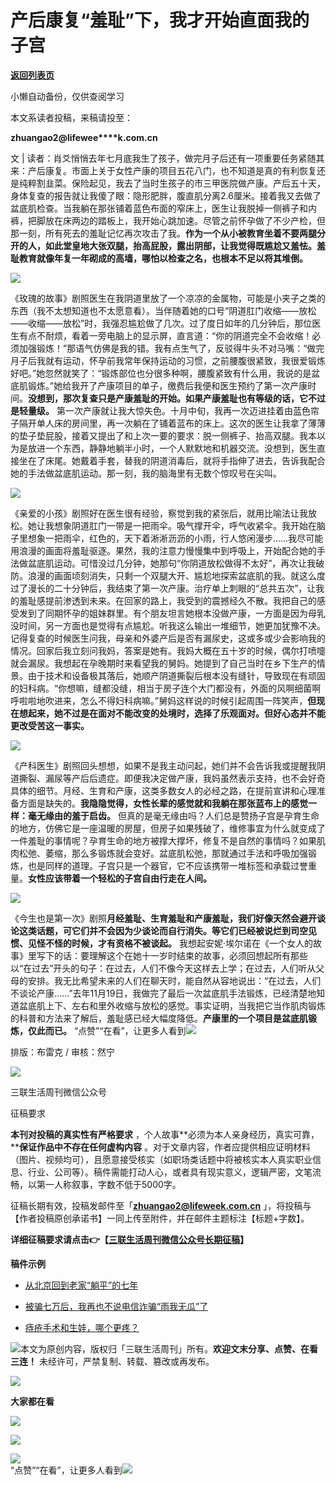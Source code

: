 # 产后康复“羞耻”下，我才开始直面我的子宫

[**返回列表页**](/gzh/三联生活周刊)

小懒自动备份，仅供查阅学习

本文系读者投稿，来稿请投至：

**zhuangao2@lifewee****k.com.cn**

文 | 读者：肖爻悄悄去年七月底我生了孩子，做完月子后还有一项重要任务紧随其来：产后康复。市面上关于女性产康的项目五花八门，也不知道是真的有利恢复还是纯粹割韭菜。保险起见，我去了当时生孩子的市三甲医院做产康。产后五十天，身体复查的报告就让我傻了眼：隐形肥胖，腹直肌分离2.6厘米。接着我又去做了盆底肌检查。当我躺在那张铺着蓝色布面的窄床上，医生让我脱掉一侧裤子和内裤，把脚放在床两边的踏板上，我开始心跳加速。尽管之前怀孕做了不少产检，但那一刻，所有死去的羞耻记忆再次攻击了我。**作为一个从小被教育坐着不要两腿分开的人，如此堂皇地大张双腿，抬高屁股，露出阴部，让我觉得既尴尬又羞怯。羞耻教育就像年复一年砌成的高墙，哪怕以检查之名，也根本不足以将其堆倒。**

![](https://mmbiz.qpic.cn/mmbiz_jpg/VkpaUkchBmXxTE8sAcz3bJTL530nSs4PHlrHIRd4iaeft7hATVC3KMgrxOgsOHG5JGIsicpgVj4gzl3WGfRIXxHQ/640?wx_fmt=webp&from;=appmsg)

《玫瑰的故事》剧照医生在我阴道里放了一个凉凉的金属物，可能是小夹子之类的东西（我不太想知道也不太愿意看）。当伴随着她的口号“阴道肛门收缩——放松——收缩——放松”时，我强忍尴尬做了几次。过了度日如年的几分钟后，那位医生有点不耐烦，看着一旁电脑上的显示屏，直言道：“你的阴道完全不会收缩！必须加强锻炼！”那语气仿佛是我的错。我有点生气了，反驳得牛头不对马嘴：“做完月子后我就有运动，怀孕前我常年保持运动的习惯，之前腰腹很紧致，我很爱锻炼好吧。”她忽然就笑了：“锻炼部位也分很多种啊，腰腹紧致有什么用，我说的是盆底肌锻炼。”她给我开了产康项目的单子，缴费后我便和医生预约了第一次产康时间。**没想到，那次复查只是产康羞耻的开始。如果产康羞耻也有等级的话，它不过是轻量级。**
第一次产康就让我大惊失色。十月中旬，我再一次迈进挂着由蓝色帘子隔开单人床的房间里，再一次躺在了铺着蓝布的床上。这次的医生让我拿了薄薄的垫子垫屁股，接着又提出了和上次一要的要求：脱一侧裤子、抬高双腿。我本以为是放进一个东西，静静地躺半小时，一个人默默地和机器交流。没想到，医生直接坐在了床尾。她戴着手套，替我的阴道消毒后，就将手指伸了进去，告诉我配合她的手法做盆底肌运动。那一刻，我的脑海里有无数个惊叹号在尖叫。

![](https://mmbiz.qpic.cn/mmbiz_png/VkpaUkchBmXxTE8sAcz3bJTL530nSs4PZf46o39p3vmE6iasVxuibfjOIfbK6aSVEwicLtmFR2rTjRwPKUaEAk86g/640?wx_fmt=png&from;=appmsg)

《亲爱的小孩》剧照好在医生很有经验，察觉到我的紧张后，就用比喻法让我放松。她让我想象阴道肛门一带是一把雨伞。吸气撑开伞，呼气收紧伞。我开始在脑子里想象一把雨伞，红色的，天下着淅淅沥沥的小雨，行人悠闲漫步……我尽可能用浪漫的画面将羞耻驱逐。果然，我的注意力慢慢集中到呼吸上，开始配合她的手法做盆底肌运动。可惜没过几分钟，她那句“你阴道放松做得不太好”，再次让我破防。浪漫的画面顷刻消失，只剩一个双腿大开、尴尬地探索盆底肌的我。就这么度过了漫长的二十分钟后，我结束了第一次产康。治疗单上刺眼的“总共五次”，让我的羞耻感提前渗透到未来。在回家的路上，我受到的震撼经久不散。我把自己的感受发到了同期怀孕的姐妹群里。有个朋友坦言她根本没做产康，一方面是因为母乳没时间，另一方面也是觉得有点尴尬。听我这么输出一堆细节，她更加犹豫不决。记得复查的时候医生问我，母亲和外婆产后是否有漏尿史，这或多或少会影响我的情况。回家后我立刻问我妈，答案是她有。我妈大概在五十岁的时候，偶尔打喷嚏就会漏尿。我想起在孕晚期时来看望我的舅妈。她提到了自己当时在乡下生产的情景。由于技术和设备极其落后，她顺产阴道撕裂后根本没有缝针，导致现在有顽固的妇科病。“你想嘛，缝都没缝，相当于房子连个大门都没有，外面的风啊细菌啊呼啦啦地吹进来，怎么不得妇科病嘛。”舅妈这样说的时候引起周围一阵笑声，**但现在想起来，她不过是在面对不能改变的处境时，选择了乐观面对。但好心态并不能更改受苦这一事实。**

![](https://mmbiz.qpic.cn/mmbiz_png/VkpaUkchBmXxTE8sAcz3bJTL530nSs4PoGa7glCBotWeFOFPibyj7lvzsia2XR1VkW45GJTVB1540enHbJnicTKqw/640?wx_fmt=png&from;=appmsg)

《产科医生》剧照回头想想，如果不是我主动问起，她们并不会告诉我或提醒我阴道撕裂、漏尿等产后后遗症。即便我决定做产康，我妈虽然表示支持，也不会好奇具体的细节。月经、生育和产康，这类多数女人的必经之路，在提前宣讲和心理准备方面是缺失的。**我隐隐觉得，女性长辈的感觉就和我躺在那张蓝布上的感觉一样：毫无缘由的羞于启齿。**
但真的是毫无缘由吗？人们总是赞扬子宫是孕育生命的地方，仿佛它是一座温暖的房屋，但房子如果残破了，维修事宜为什么就变成了一件羞耻的事情呢？孕育生命的地方被撑大撑坏，修复不是自然的事情吗？如果肌肉松弛、萎缩，那么多锻炼就会变好。盆底肌松弛，那就通过手法和呼吸加强锻炼，也是同样的道理。子宫只是一个器官，它不应该携带一堆标签和承载过誉重量。**女性应该带着一个轻松的子宫自由行走在人间。**

![](https://mmbiz.qpic.cn/mmbiz_png/VkpaUkchBmXxTE8sAcz3bJTL530nSs4PRiacZmc9IaAMG0qkribicouONHDwDQAwKj4xIRCuCXbCBoYa3Dh1hn1Gg/640?wx_fmt=png&from;=appmsg)

《今生也是第一次》剧照**月经羞耻、生育羞耻和产康羞耻，我们好像天然会避开谈论这类话题，可它们并不会因为少谈论而自行消失。等它们已经被说烂到司空见惯、见怪不怪的时候，才有资格不被谈起。**
我想起安妮·埃尔诺在《一个女人的故事》里写下的话：要理解这个在她十一岁时结束的故事，必须回想起所有那些以“在过去”开头的句子：在过去，人们不像今天这样去上学；在过去，人们听从父母的安排。我无比希望未来的人们在聊天时，能自然从容地说出：“在过去，人们不谈论产康……”去年11月19日，我做完了最后一次盆底肌手法锻炼，已经清楚地知道盆底肌上下、左右和里外收缩与放松的感觉。事实证明，当我把它当作肌肉锻炼的科普和方法来了解后，羞耻感已经大幅度降低。**产康里的一个项目是盆底肌锻炼，仅此而已。**
“点赞”“在看”，让更多人看到![](https://mmbiz.qpic.cn/mmbiz_gif/c2Sib3Mp7pON9hkSZwdTibRHNZSMPyiapUCHJwlyoZVBC3SfmPmF0VKjkm3NiaToQloHFJ6icyicqZnqgXp6pSQJt5gg/640?wx_fmt=gif&from;=appmsg&wxfrom;=5&wx;_lazy=1&tp;=wxpic)  
  
  
  
  
  

排版：布雷克 / 审核：然宁

![](https://mmbiz.qpic.cn/mmbiz_png/phUxmTt5XxvvCBR6zR3RmexnKY6JAxwibSDe8sqLhVicg8gyaBxU9DmSicL3qkbDibnVibgTpf0HNMFV8wLwSkPoNjA/640?wx_fmt=png&wxfrom;=5&wx;_lazy=1&wx;_co=1&tp;=wxpic)

三联生活周刊微信公众号

征稿要求

  

  

**本刊对投稿的真实性有严格要求** ，个人故事**必须为本人亲身经历，真实可靠，****保证作品中不存在任何虚构内容**
。对于文章内容，作者应提供相应证明材料（图片、视频均可），且愿意接受核实（如职场类话题中将被核实本人真实职业信息、行业、公司等）。稿件需能打动人心，或者具有现实意义，逻辑严密，文笔流畅，以第一人称叙事，字数不低于5000字。

征稿长期有效，投稿发邮件至「**zhuangao2@lifeweek.com.cn**
」，将投稿与【作者投稿原创承诺书】一同上传至附件，并在邮件主题标注【标题+字数】。

**详细征稿要求请点击👉【[三联生活周刊微信公众号长期征稿](http://mp.weixin.qq.com/s?__biz=MTc5MTU3NTYyMQ==&mid=2651351811&idx=3&sn=879a385df9a7509931bcbb83abff5a62&chksm=590a7a296e7df33fe20e33264c74e9e732409b4d93d4c84fa2893b9f05494fc0c1cd0e92d954&scene=21#wechat_redirect)】**

  

**稿件示例**

  * [ 从北京回到老家“躺平”的七年 ](http://mp.weixin.qq.com/s?__biz=MTc5MTU3NTYyMQ==&mid=2650848935&idx=2&sn=a078afc53a3321a88981c8ac1f16ab87&chksm=5902af8d6e75269b16e44f01d58a0a385c2274b6fb0438513028bd73d92635f543def6197d88&scene=21#wechat_redirect)

  * [被骗七万后，我再也不说电信诈骗“雨我无瓜”了](http://mp.weixin.qq.com/s?__biz=MTc5MTU3NTYyMQ==&mid=2650843063&idx=2&sn=6cdb4d6c5df36416fa5ea9ace0294871&chksm=5902b69d6e753f8b010beb5ec6793094e101c648fad254f1a71a17c30319883d1d9743412521&scene=21#wechat_redirect)

  * [痔疮手术和生娃，哪个更疼？](http://mp.weixin.qq.com/s?__biz=MTc5MTU3NTYyMQ==&mid=2650855752&idx=2&sn=c452d9f164541011422af5b11dad4e90&chksm=5902c8626e754174b049e69677966ac2444d09b071d57d8c473cd59918a3e359444bceafe573&scene=21#wechat_redirect)

![](https://mmbiz.qpic.cn/mmbiz_png/Qvc3iaVjc5XwexerxgYHuNia5BjtSC4s99ibuB1t8anvHGPZUcGPzeh4ysQNCfYrfoHx21AWaxRibuUPJ9RIcjPlqw/640?wx_fmt=png&wxfrom;=5&wx;_lazy=1&wx;_co=1&tp;=wxpic)本文为原创内容，版权归「三联生活周刊」所有。**欢迎文末分享、点赞、在看三连！**
未经许可，严禁复制、转载、篡改或再发布。

  

![](https://mmbiz.qpic.cn/sz_mmbiz_png/Gg7Qtoh7Aic9ZTmAdCc80b4nD7xicgPt863QWU7oNswDx19XrjfTtSl8QwatY2EEZGuNd1WRRiapDZjcDhTnNYmBg/640?wx_fmt=other&wxfrom;=5&wx;_lazy=1&wx;_co=1&retryload;=1&tp;=webp)

**大家都在看**

  

[](https://mp.weixin.qq.com/s?__biz=MTc5MTU3NTYyMQ==&mid=2651477140&idx=1&sn=16217cdc7b5dc5a7937a1d55569b9958&scene=21#wechat_redirect)[](https://mp.weixin.qq.com/s?__biz=MTc5MTU3NTYyMQ==&mid=2651477709&idx=1&sn=b523c39408dc43ce45a73ff5a4076b07&scene=21#wechat_redirect)[![](https://mmbiz.qpic.cn/mmbiz_png/c2Sib3Mp7pOMibt0SSjf20LoWRibU3wyOsAnvpviaLTddL0UDKumib8HpGkzaz9YmUpJdgeyvSvw84NA5iaZZz7wYRLQ/640?wx_fmt=png&from;=appmsg&wxfrom;=5&wx;_lazy=1&wx;_co=1&tp;=wxpic)](https://mp.weixin.qq.com/s?__biz=MTc5MTU3NTYyMQ==&mid=2651485889&idx=1&sn=e7f779414cd11370e2c07e4b4f975232&scene=21#wechat_redirect)

  

![](https://mmbiz.qpic.cn/sz_mmbiz_png/Gg7Qtoh7Aic9ZTmAdCc80b4nD7xicgPt86k1kgpU51hWCHjV92ryhVW35PLCvLhxLw9XDhXjgeDyZhHSx5EbRcfg/640?wx_fmt=other&wxfrom;=5&wx;_lazy=1&wx;_co=1&retryload;=2&tp;=webp)

  
[![](https://mmbiz.qpic.cn/mmbiz_jpg/c2Sib3Mp7pONuwrdetOsWUZLdDE1J39mLibBBe0vPzCKS1topq8p9JgG9O86KDCNS3SZl7Paa1d80gvHIBg9C0cw/640?wx_fmt=jpeg&from;=appmsg&wxfrom;=5&wx;_lazy=1&wx;_co=1&tp;=wxpic)]()  
“点赞”“在看”，让更多人看到![](https://mmbiz.qpic.cn/mmbiz_gif/c2Sib3Mp7pON9hkSZwdTibRHNZSMPyiapUCHJwlyoZVBC3SfmPmF0VKjkm3NiaToQloHFJ6icyicqZnqgXp6pSQJt5gg/640?wx_fmt=gif&from;=appmsg&wxfrom;=5&wx;_lazy=1&tp;=wxpic)  

